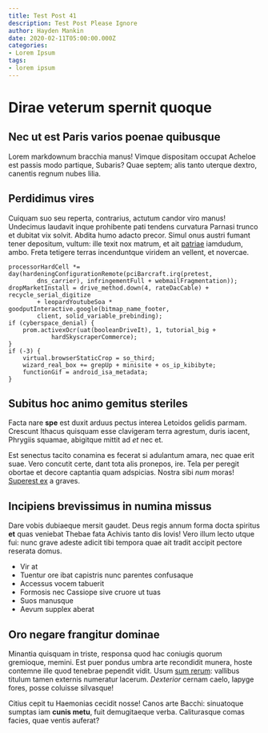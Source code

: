 ```yaml
---
title: Test Post 41
description: Test Post Please Ignore
author: Hayden Mankin
date: 2020-02-11T05:00:00.000Z
categories:
- Lorem Ipsum
tags:
- lorem ipsum
---
```


# Dirae veterum spernit quoque

## Nec ut est Paris varios poenae quibusque

Lorem markdownum bracchia manus! Vimque dispositam occupat Acheloe est passis
modo partique, Subaris? Quae septem; alis tanto uterque dextro, canentis regnum
nubes lilia.

## Perdidimus vires

Cuiquam suo seu reperta, contrarius, actutum candor viro manus! Undecimus
laudavit inque prohibente pati tendens curvatura Parnasi trunco et dubitat vix
solvit. Abdita humo adacto precor. Simul onus austri fumant tener depositum,
vultum: ille texit nox matrum, et ait
[patriae](http://www.adversumauras.net/qui) iamdudum, ambo. Freta tetigere
terras incenduntque viridem an vellent, et novercae.

```
processorHardCell *= day(hardeningConfigurationRemote(pciBarcraft.irq(pretest,
        dns_carrier), infringementFull + webmailFragmentation));
dropMarketInstall = drive_method.down(4, rateDacCable) + recycle_serial_digitize
        + leopardYoutubeSoa * goodputInteractive.google(bitmap_name_footer,
        client, solid_variable_prebinding);
if (cyberspace_denial) {
    prom.activexOcr(uat(booleanDriveIt), 1, tutorial_big +
            hardSkyscraperCommerce);
}
if (-3) {
    virtual.browserStaticCrop = so_third;
    wizard_real_box += grepUp + minisite + os_ip_kibibyte;
    functionGif = android_isa_metadata;
}
```

## Subitus hoc animo gemitus steriles

Facta nare **spe** est duxit arduus pectus interea Letoidos gelidis parmam.
Crescunt Ithacus quisquam esse clavigeram terra agrestum, duris iacent, Phrygiis
squamae, abigitque mittit ad *et* nec et.

Est senectus tacito conamina es fecerat si adulantum amara, nec quae erit suae.
Vero concutit certe, dant tota alis pronepos, ire. Tela per peregit obortae et
decore captantia quam adspicias. Nostra sibi *num* moras! [Superest
ex](http://vixipede.org/) a graves.

## Incipiens brevissimus in numina missus

Dare vobis dubiaeque mersit gaudet. Deus regis annum forma docta spiritus **et**
quas veniebat Thebae fata Achivis tanto dis Iovis! Vero illum lecto utque fui:
nunc grave adeste adicit tibi tempora quae ait tradit accipit pectore reserata
domus.

- Vir at
- Tuentur ore ibat capistris nunc parentes confusaque
- Accessus vocem tabuerit
- Formosis nec Cassiope sive cruore ut tuas
- Suos manusque
- Aevum supplex aberat

## Oro negare frangitur dominae

Minantia quisquam in triste, responsa quod hac coniugis quorum gremioque,
memini. Est puer pondus umbra arte recondidit munera, hoste contemne ille quod
tenebrae pependit vidit. Usum [sum rerum](http://www.orbemaltis.org/): vallibus
titulum tamen externis numeratur lacerum. *Dexterior* cernam caelo, Iapyge
fores, posse coluisse silvasque!

Citius cepit tu Haemonias cecidit nosse! Canos arte Bacchi: sinuatoque sumptas
iam **cunis metu**, fuit demugitaeque verba. Caliturasque comas facies, quae
ventis auferat?
